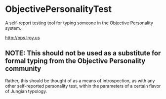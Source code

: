 # ObjectivePersonalityTest
A self-report testing tool for typing someone in the Objective Personality system.

http://ops.lroy.us

## NOTE: This should not be used as a substitute for formal typing from the Objective Personality community
Rather, this should be thought of as a means of introspection, as with any other self-reported personality test, within the parameters of a certain flavor of Jungian typology.
